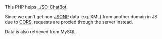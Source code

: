 This PHP helps [../SO-ChatBot](https://github.com/dannybeckett/SO-ChatBot).

Since we can't get non-[JSONP](https://en.wikipedia.org/wiki/JSONP) data (e.g. XML) from another domain in JS due to [CORS](https://en.wikipedia.org/wiki/Cross-origin_resource_sharing), requests are proxied through the server instead.

Data is also retrieved from MySQL.
